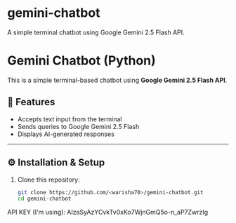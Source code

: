 # gemini-chatbot
A simple terminal chatbot using Google Gemini 2.5 Flash API.
# Gemini Chatbot (Python)

This is a simple terminal-based chatbot using **Google Gemini 2.5 Flash API**.

## 🚀 Features
- Accepts text input from the terminal
- Sends queries to Google Gemini 2.5 Flash
- Displays AI-generated responses

---

## ⚙️ Installation & Setup

1. Clone this repository:
   ```bash
   git clone https://github.com/<warisha70>/gemini-chatbot.git
   cd gemini-chatbot
  API KEY (I'm using): AIzaSyAzYCvkTv0xKo7WjnGmQ5o-n_aP7ZwrzIg

